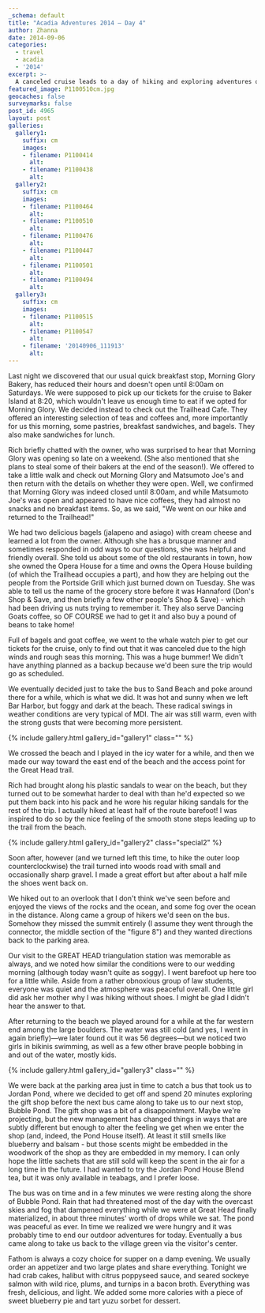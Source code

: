 ```yaml
---
_schema: default
title: "Acadia Adventures 2014 – Day 4"
author: Zhanna
date: 2014-09-06
categories:
  - travel
  - acadia
  - '2014'
excerpt: >-
  A canceled cruise leads to a day of hiking and exploring adventures on the island.
featured_image: P1100510cm.jpg
geocaches: false
surveymarks: false
post_id: 4965
layout: post
galleries:
  gallery1:
    suffix: cm
    images:
    - filename: P1100414
      alt: 
    - filename: P1100438
      alt: 
  gallery2:
    suffix: cm
    images:
    - filename: P1100464
      alt:      
    - filename: P1100510
      alt:  
    - filename: P1100476
      alt:     
    - filename: P1100447
      alt:        
    - filename: P1100501
      alt:    
    - filename: P1100494
      alt:        
  gallery3:
    suffix: cm
    images:
    - filename: P1100515
      alt: 
    - filename: P1100547
      alt:      
    - filename: '20140906_111913'
      alt:      
---
```


Last night we discovered that our usual quick breakfast stop, Morning Glory Bakery, has reduced their hours and doesn't open until 8:00am on Saturdays. We were supposed to pick up our tickets for the cruise to Baker Island at 8:20, which wouldn't leave us enough time to eat if we opted for Morning Glory. We decided instead to check out the Trailhead Cafe. They offered an interesting selection of teas and coffees and, more importantly for us this morning, some pastries, breakfast sandwiches, and bagels. They also make sandwiches for lunch. 

Rich briefly chatted with the owner, who was surprised to hear that Morning Glory was opening so late on a weekend. (She also mentioned that she plans to steal some of their bakers at the end of the season!). We offered to take a little walk and check out Morning Glory and Matsumoto Joe's and then return with the details on whether they were open. Well, we confirmed that Morning Glory was indeed closed until 8:00am, and while Matsumoto Joe's was open and appeared to have nice coffees, they had almost no snacks and no breakfast items. So, as we said, "We went on our hike and returned to the Trailhead!"

We had two delicious bagels (jalapeno and asiago) with cream cheese and learned a lot from the owner. Although she has a brusque manner and sometimes responded in odd ways to our questions, she was helpful and friendly overall. She told us about some of the old restaurants in town, how she owned the Opera House for a time and owns the Opera House building (of which the Trailhead occupies a part), and how they are helping out the people from the Portside Grill which just burned down on Tuesday. She was able to tell us the name of the grocery store before it was Hannaford (Don's Shop & Save, and then briefly a few other people's Shop & Save) - which had been driving us nuts trying to remember it. They also serve Dancing Goats coffee, so OF COURSE we had to get it and also buy a pound of beans to take home!

Full of bagels and goat coffee, we went to the whale watch pier to get our tickets for the cruise, only to find out that it was canceled due to the high winds and rough seas this morning.  This was a huge bummer!  We didn't have anything planned as a backup because we'd been sure the trip would go as scheduled. 

We eventually decided just to take the bus to Sand Beach and poke around there for a while, which is what we did. It was hot and sunny when we left Bar Harbor, but foggy and dark at the beach. These radical swings in weather conditions are very typical of MDI. The air was still warm, even with the strong gusts that were becoming more persistent. 

{% include gallery.html gallery_id="gallery1" class="" %}

We crossed the beach and I played in the icy water for a while, and then we made our way toward the east end of the beach and the access point for the Great Head trail.

Rich had brought along his plastic sandals to wear on the beach, but they turned out to be somewhat harder to deal with than he'd expected so we put them back into his pack and he wore his regular hiking sandals for the rest of the trip. I actually hiked at least half of the route barefoot! I was inspired to do so by the nice feeling of the smooth stone steps leading up to the trail from the beach. 

{% include gallery.html gallery_id="gallery2" class="special2" %}

Soon after, however (and we turned left this time, to hike the outer loop counterclockwise) the trail turned into woods road with small and occasionally sharp gravel. I made a great effort but after about a half mile the shoes went back on. 

We hiked out to an overlook that I don't think we've seen before and enjoyed the views of the rocks and the ocean, and some fog over the ocean in the distance. Along came a group of hikers we'd seen on the bus. Somehow they missed the summit entirely (I assume they went through the connector, the middle section of the "figure 8") and they wanted directions back to the parking area. 

Our visit to the GREAT HEAD triangulation station was memorable as always, and we noted how similar the conditions were to our wedding morning (although today wasn't quite as soggy). I went barefoot up here too for a little while.  Aside from a rather obnoxious group of law students, everyone was quiet and the atmosphere was peaceful overall. One little girl did ask her mother why I was hiking without shoes. I might be glad I didn't hear the answer to that.

After returning to the beach we played around for a while at the far western end among the large boulders. The water was still cold (and yes, I went in again briefly)—we later found out it was 56 degrees—but we noticed two girls in bikinis swimming, as well as a few other brave people bobbing in and out of the water, mostly kids.

{% include gallery.html gallery_id="gallery3" class="" %}

We were back at the parking area just in time to catch a bus that took us to Jordan Pond, where we decided to get off and spend 20 minutes exploring the gift shop before the next bus came along to take us to our next stop, Bubble Pond. The gift shop was a bit of a disappointment. Maybe we're projecting, but the new management has changed things in ways that are subtly different but enough to alter the feeling we get when we enter the shop (and, indeed, the Pond House itself). At least it still smells like blueberry and balsam - but those scents might be embedded in the woodwork of the shop as they are embedded in my memory. I can only hope the little sachets that are still sold will keep the scent in the air for a long time in the future.  I had wanted to try the Jordan Pond House Blend tea, but it was only available in teabags, and I prefer loose. 

The bus was on time and in a few minutes we were resting along the shore of Bubble Pond.  Rain that had threatened most of the day with the overcast skies and fog that dampened everything while we were at Great Head finally materialized, in about three minutes' worth of drops while we sat. The pond was peaceful as ever. In time we realized we were hungry and it was probably time to end our outdoor adventures for today. Eventually a bus came along to take us back to the village green via the visitor's center.

Fathom is always a cozy choice for supper on a damp evening. We usually order an appetizer and two large plates and share everything. Tonight we had crab cakes, halibut with citrus poppyseed sauce, and seared sockeye salmon with wild rice, plums, and turnips in a bacon broth. Everything was fresh, delicious, and light. We added some more calories with a piece of sweet blueberry pie and tart yuzu sorbet for dessert. 

